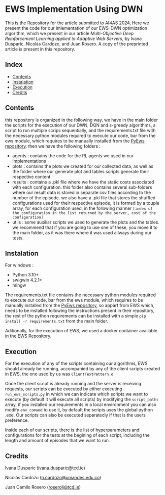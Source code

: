 # EWS Implementation Using DWN

This is the Repository for the article submitted to AI4AS 2024, Here we present the code for our imlementation of our EWS-DWN optimization algorithm, which we present in our article _Multi-Objective Deep Reinforcement Learning applied to Adaptive Web Servers_, by Ivana Dusparic, Nicolàs Cardozo, and Juan Rosero. A copy of the preprinted article is present in this repository.

## Index

* [Contents](#contents)
* [Instalation](#Instalation)
* [Execution](#Execution)
* [Credits](#Credits)

## Contents

this repository is organized in the following way, we have in the main folder the scripts for the execution of our DWN, DQN and ε-greedy algorithms, a script to run multiple scrips sequentially, and the requirements.txt file with the necessary python modules required to execute our code, bar from the ews module, which requires to be manually installed from the [PyEws repository](https://github.com/EGAlberts/pyews). then we have the following folders : 

* agents : contains the code for the RL agents we used in our implementations
* plots : contains the plots we created for our collected data, as well as the folder where our generate plot and tables scripts generate their respective content
* results : contains a .pkl file where we have the static costs associated with each configuration. this folder also contains several sub-folders where our result data is stored in separate csv files according to the number of the episode. we also have a .pkl file that stores the shuffled configurations used for their respective episode, it is formed by a touple array, for each configuration used, in the following manner `[index of the configuration in the list returned by the server, cost of the configuration]`
* utils : some auxiliar scripts we used to generate the plots and the tables. we recommend that if you are going to use one of these, you move it to the main folder, as it was there where it was used allways during our tests.

## Instalation

For windows : 
    
* Python 3.10+
* swigwin 4.2.1+
* mingw

The requirements.txt file contains the necessary python modules required to execute our code, bar from the ews module, which requires to be manually installed from the [PyEws repository](https://github.com/EGAlberts/pyews), so appart from EWS which, needs to be installed following the instructions present in their repository, the rest of the python requirements can be installed with a simple `pip install -r requirements.txt` from the main folder.

Aditionally, for the execution of EWS, we used a docker container available in the [EWS Repository](https://github.com/robertovrf/emergent_web_server).

## Execution

For the execution of any of the scripts containing our algorithms, EWS should already be running, accompanied by any of the client scripts created in EWS, the one used by us was `ClientTextPattern.o`

Once the client script is already running and the server is receiving requests, our scripts can be executed by either executing `run_ews_scripts.py` in which we can indicate which scripts we want to execute (by default it will execute all scripts) by modifying the `script_paths` array, if you installed our requirements in a local environment you can also modify `env_comand` to use it, by default the scripts uses the global python .exe. Our scripts can also be executed separatedly if that is the users preference.

Inside each of our scripts, there is the list of hyperparameters and configurations for the tests at the begining of each script, including the length and amount of episodes that we want to run.


## Credits

Ivana Dusparic (ivana.dusparic@tcd.ie)

Nicolàs Cardozo (n.cardozo@uniandes.edu.co)

Juan Camilo Rosero (roserolj@tcd.ie)
